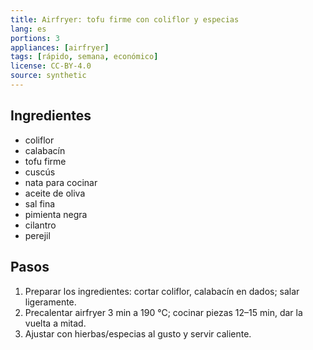```yaml
---
title: Airfryer: tofu firme con coliflor y especias
lang: es
portions: 3
appliances: [airfryer]
tags: [rápido, semana, económico]
license: CC-BY-4.0
source: synthetic
---
```

## Ingredientes
- coliflor
- calabacín
- tofu firme
- cuscús
- nata para cocinar
- aceite de oliva
- sal fina
- pimienta negra
- cilantro
- perejil

## Pasos
1. Preparar los ingredientes: cortar coliflor, calabacín en dados; salar ligeramente.
2. Precalentar airfryer 3 min a 190 °C; cocinar piezas 12–15 min, dar la vuelta a mitad.
3. Ajustar con hierbas/especias al gusto y servir caliente.
